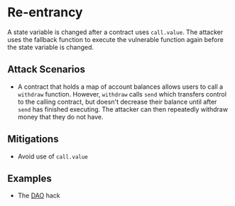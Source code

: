 # Re-entrancy
A state variable is changed after a contract uses `call.value`. The attacker uses the fallback function to
execute the vulnerable function again before the state variable is changed.

## Attack Scenarios
- A contract that holds a map of account balances allows users to call a `withdraw` function. However,
`withdraw` calls `send` which transfers control to the calling contract, but doesn't decrease their
balance until after `send` has finished executing. The attacker can then repeatedly withdraw money
that they do not have.

## Mitigations

- Avoid use of `call.value`

## Examples
- The [DAO](http://hackingdistributed.com/2016/06/18/analysis-of-the-dao-exploit/) hack